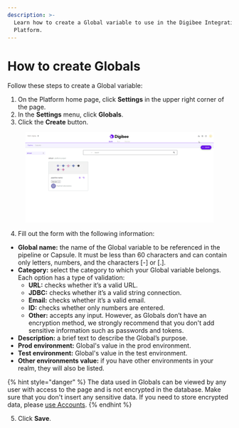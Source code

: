 ```yaml
---
description: >-
  Learn how to create a Global variable to use in the Digibee Integration
  Platform.
---
```


# How to create Globals

Follow these steps to create a Global variable:

1. On the Platform home page, click **Settings** in the upper right corner of the page.
2. In the **Settings** menu, click **Globals**.
3. Click the **Create** button.

<figure><img src="../../.gitbook/assets/create-global.gif" alt="Navigating to the Platform Settings and accessing the Globals page."><figcaption></figcaption></figure>

4. Fill out the form with the following information:

* **Global name:** the name of the Global variable to be referenced in the pipeline or Capsule. It must be less than 60 characters and can contain only letters, numbers, and the characters \[-] or \[.].
* **Category:** select the category to which your Global variable belongs. Each option has a type of validation:
  * **URL:** checks whether it’s a valid URL.
  * **JDBC:** checks whether it’s a valid string connection.
  * **Email:** checks whether it’s a valid email.
  * **ID:** checks whether only numbers are entered.
  * **Other:** accepts any input. However, as Globals don’t have an encryption method, we strongly recommend that you don't add sensitive information such as passwords and tokens.
* **Description:** a brief text to describe the Global’s purpose.
* **Prod environment:** Global's value in the prod environment.
* **Test environment:** Global's value in the test environment.
* **Other environments value:** if you have other environments in your realm, they will also be listed.

{% hint style="danger" %}
The data used in Globals can be viewed by any user with access to the page and is not encrypted in the database. Make sure that you don't insert any sensitive data. If you need to store encrypted data, please [use Accounts](https://docs.digibee.com/documentation/settings/accounts).​
{% endhint %}

5. Click **Save**.

